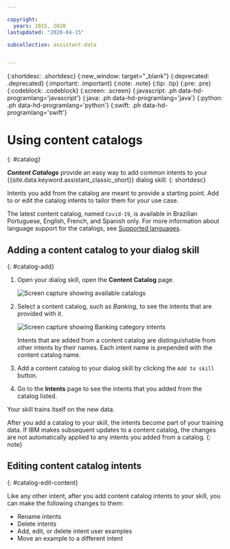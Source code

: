 ```yaml
---

copyright:
  years: 2015, 2020
lastupdated: "2020-04-15"

subcollection: assistant-data


---
```


{:shortdesc: .shortdesc}
{:new_window: target="_blank"}
{:deprecated: .deprecated}
{:important: .important}
{:note: .note}
{:tip: .tip}
{:pre: .pre}
{:codeblock: .codeblock}
{:screen: .screen}
{:javascript: .ph data-hd-programlang='javascript'}
{:java: .ph data-hd-programlang='java'}
{:python: .ph data-hd-programlang='python'}
{:swift: .ph data-hd-programlang='swift'}

# Using content catalogs
{: #catalog}

***Content Catalogs*** provide an easy way to add common intents to your {{site.data.keyword.assistant_classic_short}} dialog skill.
{: shortdesc}

Intents you add from the catalog are meant to provide a starting point. Add to or edit the catalog intents to tailor them for your use case.

The latest content catalog, named `Covid-19`, is available in Brazilian Portuguese, English, French, and Spanish only. For more information about language support for the catalogs, see [Supported languages](/docs/assistant-data?topic=assistant-data-language-support).

## Adding a content catalog to your dialog skill
{: #catalog-add}

1.  Open your dialog skill, open the **Content Catalog** page.

    ![Screen capture showing available catalogs](images/catalog-overview.png)

1.  Select a content catalog, such as *Banking*, to see the intents that are provided with it.

    ![Screen capture showing Banking category intents](images/catalog-open.png)

    Intents that are added from a content catalog are distinguishable from other intents by their names. Each intent name is prepended with the content catalog name.

1.  Add a content catalog to your dialog skill by clicking the `Add to skill` button.

1.  Go to the **Intents** page to see the intents that you added from the catalog listed.

Your skill trains itself on the new data.

After you add a catalog to your skill, the intents become part of your training data. If IBM makes subsequent updates to a content catalog, the changes are not automatically applied to any intents you added from a catalog.
{: note}

## Editing content catalog intents
{: #catalog-edit-content}

Like any other intent, after you add content catalog intents to your skill, you can make the following changes to them:

- Rename intents
- Delete intents
- Add, edit, or delete intent user examples
- Move an example to a different intent
